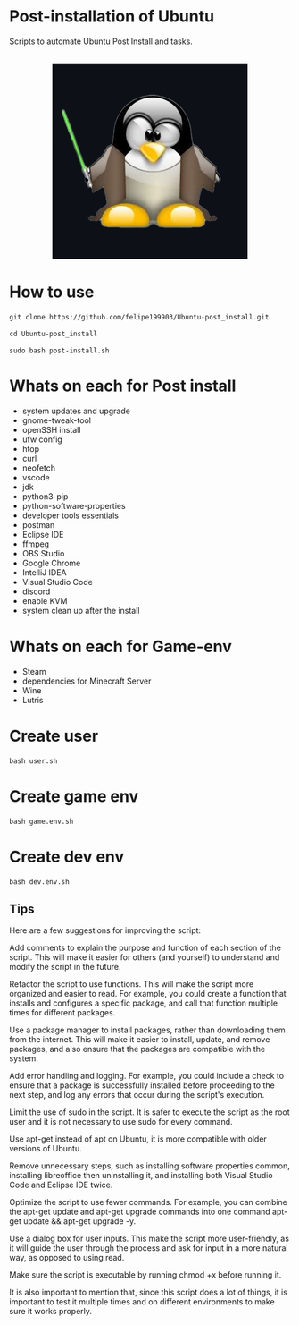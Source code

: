 # Post-installation of Ubuntu

Scripts to automate Ubuntu Post Install and tasks.
<br><br>

<p align="center">
  <img src=".github/linux.png">
</p>

# How to use
```
git clone https://github.com/felipe199903/Ubuntu-post_install.git
```
```
cd Ubuntu-post_install
```
```
sudo bash post-install.sh
```
# Whats on each for Post install
- system updates and upgrade
- gnome-tweak-tool
- openSSH install
- ufw config
- htop
- curl
- neofetch
- vscode
- jdk
- python3-pip
- python-software-properties
- developer tools essentials
- postman
- Eclipse IDE
- ffmpeg
- OBS Studio
- Google Chrome
- IntelliJ IDEA
- Visual Studio Code
- discord
- enable KVM
- system clean up after the install

# Whats on each for Game-env
- Steam
- dependencies for Minecraft Server
- Wine
- Lutris

# Create user

```
bash user.sh
```

# Create game env

```
bash game.env.sh
```

# Create dev env

```
bash dev.env.sh
```

## Tips

Here are a few suggestions for improving the script:

Add comments to explain the purpose and function of each section of the script. This will make it easier for others (and yourself) to understand and modify the script in the future.

Refactor the script to use functions. This will make the script more organized and easier to read. For example, you could create a function that installs and configures a specific package, and call that function multiple times for different packages.

Use a package manager to install packages, rather than downloading them from the internet. This will make it easier to install, update, and remove packages, and also ensure that the packages are compatible with the system.

Add error handling and logging. For example, you could include a check to ensure that a package is successfully installed before proceeding to the next step, and log any errors that occur during the script's execution.

Limit the use of sudo in the script. It is safer to execute the script as the root user and it is not necessary to use sudo for every command.

Use apt-get instead of apt on Ubuntu, it is more compatible with older versions of Ubuntu.

Remove unnecessary steps, such as installing software properties common, installing libreoffice then uninstalling it, and installing both Visual Studio Code and Eclipse IDE twice.

Optimize the script to use fewer commands. For example, you can combine the apt-get update and apt-get upgrade commands into one command apt-get update && apt-get upgrade -y.

Use a dialog box for user inputs. This make the script more user-friendly, as it will guide the user through the process and ask for input in a more natural way, as opposed to using read.

Make sure the script is executable by running chmod +x <scriptname> before running it.

It is also important to mention that, since this script does a lot of things, it is important to test it multiple times and on different environments to make sure it works properly.

